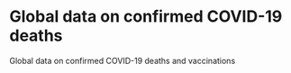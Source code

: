 # Global data on confirmed COVID-19 deaths 
Global data on confirmed COVID-19 deaths and vaccinations 
